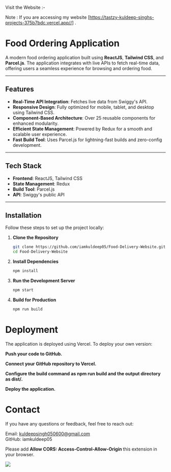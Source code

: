 Visit the Website :-


Note : If you are accessing my website [https://tastzy-kuldeep-singhs-projects-375b7bdc.vercel.app//] . 


# Food Ordering Application

A modern food ordering application built using **ReactJS**, **Tailwind CSS**, and **Parcel.js**. The application integrates with live APIs to fetch real-time data, offering users a seamless experience for browsing and ordering food.

---

## Features

- **Real-Time API Integration**: Fetches live data from Swiggy's API.
- **Responsive Design**: Fully optimized for mobile, tablet, and desktop using Tailwind CSS.
- **Component-Based Architecture**: Over 25 reusable components for enhanced modularity.
- **Efficient State Management**: Powered by Redux for a smooth and scalable user experience.
- **Fast Build Tool**: Uses Parcel.js for lightning-fast builds and zero-config development.

---

## Tech Stack

- **Frontend**: ReactJS, Tailwind CSS
- **State Management**: Redux
- **Build Tool**: Parcel.js
- **API**: Swiggy's public API

---

## Installation

Follow these steps to set up the project locally:

1. **Clone the Repository**
   ```bash
   git clone https://github.com/iamkuldeep05/Food-Delivery-Website.git
   cd Food-Delivery-Website

2. **Install Dependencies**
    ```bash
    npm install

3. **Run the Development Server**
    ```bash
    npm start
    
4. **Build for Production**
    ```bash
    npm run build
    
# Deployment

The application is deployed using Vercel. To deploy your own version:

**Push your code to GitHub.**

**Connect your GitHub repository to Vercel.**

**Configure the build command as npm run build and the output directory as dist/.**

**Deploy the application.**

# Contact

If you have any questions or feedback, feel free to reach out:

Email: kuldeepsingh050600@gmail.com
<br>
GitHub: iamkuldeep05


Please add <b> Allow CORS: Access-Control-Allow-Origin </b> this extension in your browser.

<img src="output/extensionlink.jpg">